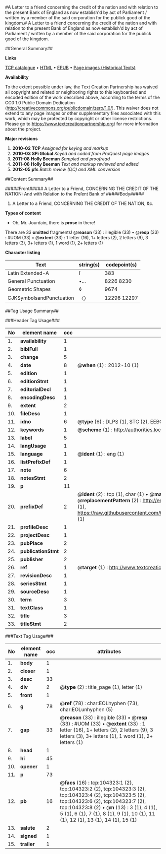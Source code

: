 #A Letter to a friend concerning the credit of the nation and with relation to the present Bank of England as now establish'd by act of Parliament / written by a member of the said corporation for the publick good of the kingdom.#
A Letter to a friend concerning the credit of the nation and with relation to the present Bank of England as now establish'd by act of Parliament / written by a member of the said corporation for the publick good of the kingdom.

##General Summary##

**Links**

[TCP catalogue](http://www.ota.ox.ac.uk/tcp/)  • 
[HTML](http://tei.it.ox.ac.uk/tcp/Texts-HTML/free/A48/A48162.html)  • 
[EPUB](http://tei.it.ox.ac.uk/tcp/Texts-EPUB/free/A48/A48162.epub) • 
[Page images (Historical Texts)](https://historicaltexts.jisc.ac.uk/eebo-15667205e)

**Availability**

To the extent possible under law, the Text Creation Partnership has waived all copyright and related or neighboring rights to this keyboarded and encoded edition of the work described above, according to the terms of the CC0 1.0 Public Domain Dedication (http://creativecommons.org/publicdomain/zero/1.0/). This waiver does not extend to any page images or other supplementary files associated with this work, which may be protected by copyright or other license restrictions. Please go to https://www.textcreationpartnership.org/ for more information about the project.

**Major revisions**

1. __2010-02__ __TCP__ *Assigned for keying and markup*
1. __2010-03__ __SPi Global__ *Keyed and coded from ProQuest page images*
1. __2011-08__ __Holly Beeman__ *Sampled and proofread*
1. __2011-08__ __Holly Beeman__ *Text and markup reviewed and edited*
1. __2012-05__ __pfs__ *Batch review (QC) and XML conversion*

##Content Summary##

#####Front#####
A Letter to a Friend, CONCERNING THE CREDIT OF THE NATION: And with Relation to the Preſent Bank of 
#####Body#####

1. A Letter to a Friend, CONCERNING THE CREDIT OF THE NATION, &c.

**Types of content**

  * Oh, Mr. Jourdain, there is **prose** in there!

There are 33 **omitted** fragments! 
 @__reason__ (33) : illegible (33)  •  @__resp__ (33) : #UOM (33)  •  @__extent__ (33) : 1 letter (16), 1+ letters (2), 2 letters (9), 3 letters (3), 3+ letters (1), 1 word (1), 2+ letters (1)

**Character listing**


|Text|string(s)|codepoint(s)|
|---|---|---|
|Latin Extended-A|ſ|383|
|General Punctuation|•…|8226 8230|
|Geometric Shapes|◊|9674|
|CJKSymbolsandPunctuation|〈〉|12296 12297|

##Tag Usage Summary##

###Header Tag Usage###

|No|element name|occ|attributes|
|---|---|---|---|
|1.|__availability__|1||
|2.|__biblFull__|1||
|3.|__change__|5||
|4.|__date__|8| @__when__ (1) : 2012-10 (1)|
|5.|__edition__|1||
|6.|__editionStmt__|1||
|7.|__editorialDecl__|1||
|8.|__encodingDesc__|1||
|9.|__extent__|2||
|10.|__fileDesc__|1||
|11.|__idno__|6| @__type__ (6) : DLPS (1), STC (2), EEBO-CITATION (1), OCLC (1), VID (1)|
|12.|__keywords__|1| @__scheme__ (1) : http://authorities.loc.gov/ (1)|
|13.|__label__|5||
|14.|__langUsage__|1||
|15.|__language__|1| @__ident__ (1) : eng (1)|
|16.|__listPrefixDef__|1||
|17.|__note__|6||
|18.|__notesStmt__|2||
|19.|__p__|11||
|20.|__prefixDef__|2| @__ident__ (2) : tcp (1), char (1)  •  @__matchPattern__ (2) : ([0-9\-]+):([0-9IVX]+) (1), (.+) (1)  •  @__replacementPattern__ (2) : http://eebo.chadwyck.com/downloadtiff?vid=$1&page=$2 (1), https://raw.githubusercontent.com/textcreationpartnership/Texts/master/tcpchars.xml#$1 (1)|
|21.|__profileDesc__|1||
|22.|__projectDesc__|1||
|23.|__pubPlace__|2||
|24.|__publicationStmt__|2||
|25.|__publisher__|2||
|26.|__ref__|1| @__target__ (1) : http://www.textcreationpartnership.org/docs/. (1)|
|27.|__revisionDesc__|1||
|28.|__seriesStmt__|1||
|29.|__sourceDesc__|1||
|30.|__term__|3||
|31.|__textClass__|1||
|32.|__title__|3||
|33.|__titleStmt__|2||


###Text Tag Usage###

|No|element name|occ|attributes|
|---|---|---|---|
|1.|__body__|1||
|2.|__closer__|1||
|3.|__desc__|33||
|4.|__div__|2| @__type__ (2) : title_page (1), letter (1)|
|5.|__front__|1||
|6.|__g__|78| @__ref__ (78) : char:EOLhyphen (73), char:EOLunhyphen (5)|
|7.|__gap__|33| @__reason__ (33) : illegible (33)  •  @__resp__ (33) : #UOM (33)  •  @__extent__ (33) : 1 letter (16), 1+ letters (2), 2 letters (9), 3 letters (3), 3+ letters (1), 1 word (1), 2+ letters (1)|
|8.|__head__|1||
|9.|__hi__|45||
|10.|__opener__|1||
|11.|__p__|73||
|12.|__pb__|16| @__facs__ (16) : tcp:104323:1 (2), tcp:104323:2 (2), tcp:104323:3 (2), tcp:104323:4 (2), tcp:104323:5 (2), tcp:104323:6 (2), tcp:104323:7 (2), tcp:104323:8 (2)  •  @__n__ (13) : 3 (1), 4 (1), 5 (1), 6 (1), 7 (1), 8 (1), 9 (1), 10 (1), 11 (1), 12 (1), 13 (1), 14 (1), 15 (1)|
|13.|__salute__|2||
|14.|__signed__|1||
|15.|__trailer__|1||
